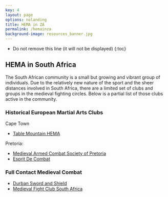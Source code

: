 ```yaml
---
key: 4
layout: page
options: nolanding
title: HEMA in ZA
permalink: /hemainza
background-image: resources_banner.jpg
---
```


* Do not remove this line (it will not be displayed)
{:toc}

## HEMA in South Africa

The South African community is a small but growing and vibrant group of individuals. Due to the relatively new nature of the sport and the sheer distances involved in South Africa, there are a limited set of clubs and groups in the medieval fighting circles. Below is a partial list of those clubs active in the community.

### Historical European Martial Arts Clubs

Cape Town

* [Table Mountain HEMA](https://www.facebook.com/TableMountainHEMA/)

Pretoria:

* [Medieval Armed Combat Society of Pretoria](http://armoury.co.za/)
* [Esprit De Combat](espiritdecombat.wixsite.com/hemasa)

### Full Contact Medieval Combat

* [Durban Sword and Shield](https://www.facebook.com/DurbanSwordandShieldClub/)
* [Medieval Fight Club South Africa](https://www.facebook.com/MedievalFightClubSA/)
